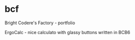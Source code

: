 # bcf
Bright Codere's Factory - portfolio

ErgoCalc - nice calculato with glassy buttons written in BCB6
